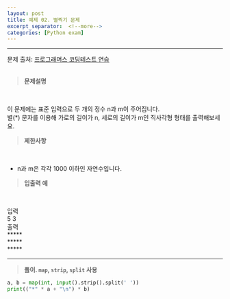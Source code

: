 ```yaml
---
layout: post
title: 예제 02. 별찍기 문제
excerpt_separator:  <!--more-->
categories: [Python exam]
---
```

___

문제 출처: [프로그래머스 코딩테스트 연습](https://programmers.co.kr/learn/courses/30/lessons/12969)
<br><br>
> **문제설명**
<br>

이 문제에는 표준 입력으로 두 개의 정수 n과 m이 주어집니다.<br>
별(*) 문자를 이용해 가로의 길이가 n, 세로의 길이가 m인 직사각형 형태를 출력해보세요.

> **제한사항**
<br>

- n과 m은 각각 1000 이하인 자연수입니다.

> **입출력 예**
<br>

입력 <br>
5 3 <br>
출력 <br>
***** <br>
***** <br>
***** <br>

___


> **풀이. `map`, `strip`, `split` 사용**

```python
a, b = map(int, input().strip().split(' '))
print(("*" * a + "\n") * b)
```

 